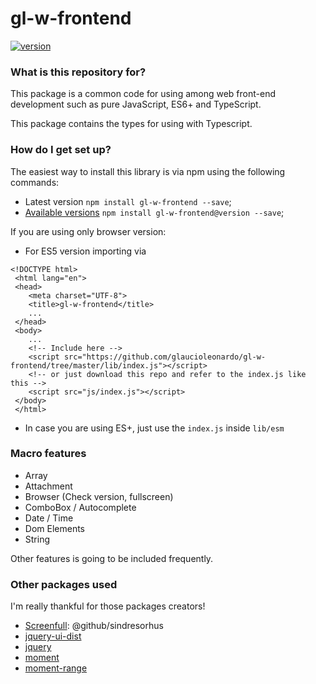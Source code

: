 # gl-w-frontend #
[![version](https://img.shields.io/badge/version-1.4.1-green.svg)](https://www.npmjs.com/package/gl-w-frontend)

### What is this repository for? ###
This package is a common code for using among web front-end development 
such as pure JavaScript, ES6+ and TypeScript.<br>

This package contains the types for using with Typescript.

### How do I get set up? ###
 The easiest way to install this library is via npm using the following commands:
* Latest version `npm install gl-w-frontend --save`;
* [Available versions](https://www.npmjs.com/package/gl-w-frontend?activeTab=versions) `npm install gl-w-frontend@version --save`;


If you are using only browser version:
* For ES5 version importing via <br>
```
<!DOCTYPE html>
 <html lang="en">
 <head>
    <meta charset="UTF-8">
    <title>gl-w-frontend</title>
    ...
 </head>
 <body>
    ...
    <!-- Include here -->
    <script src="https://github.com/glaucioleonardo/gl-w-frontend/tree/master/lib/index.js"></script>
    <!-- or just download this repo and refer to the index.js like this -->
    <script src="js/index.js"></script>
 </body>
 </html>
 ```

* In case you are using ES+, just use the `index.js` inside `lib/esm`

### Macro features ###

* Array
* Attachment
* Browser (Check version, fullscreen)
* ComboBox / Autocomplete
* Date / Time
* Dom Elements
* String

Other features is going to be included  frequently.

### Other packages used ###
I'm really thankful for those packages creators!
* [Screenfull](https://www.npmjs.com/package/screenfull): @github/sindresorhus
* [jquery-ui-dist](https://github.com/jquery/jquery-ui/graphs/contributors)
* [jquery](https://github.com/jquery/jquery/graphs/contributors)
* [moment](https://github.com/moment/moment)
* [moment-range](https://github.com/rotaready/moment-range)
